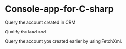 # Console-app-for-C-sharp
Query the account  created in CRM

Qualify the lead and 

Query the account you created earlier by using FetchXml.
